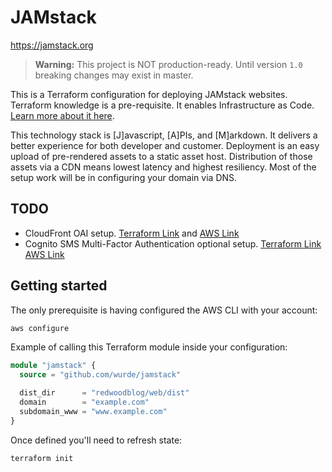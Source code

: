 # JAMstack

https://jamstack.org

> **Warning:** This project is NOT production-ready. Until version `1.0` breaking changes may exist in master.

This is a Terraform configuration for deploying JAMstack websites. Terraform knowledge is a pre-requisite. It enables Infrastructure as Code. [Learn more about it here](https://www.terraform.io).

This technology stack is [J]avascript, [A]PIs, and [M]arkdown. It delivers a better experience for both developer and customer.  Deployment is an easy upload of pre-rendered assets to a static asset host. Distribution of those assets via a CDN means lowest latency and highest resiliency. Most of the setup work will be in configuring your domain via DNS.

## TODO

- CloudFront OAI setup. [Terraform Link](https://www.terraform.io/docs/providers/aws/r/cloudfront_origin_access_identity.html) and [AWS Link](https://docs.aws.amazon.com/AmazonCloudFront/latest/DeveloperGuide/private-content-restricting-access-to-s3.html)
- Cognito SMS Multi-Factor Authentication optional setup. [Terraform Link](https://www.terraform.io/docs/providers/aws/r/cognito_user_pool.html) [AWS Link](https://docs.aws.amazon.com/cognito/latest/developerguide/user-pool-settings-mfa.html)

## Getting started

The only prerequisite is having configured the AWS CLI with your account:

```bash
aws configure
```

Example of calling this Terraform module inside your configuration:

```terraform
module "jamstack" {
  source = "github.com/wurde/jamstack"

  dist_dir      = "redwoodblog/web/dist"
  domain        = "example.com"
  subdomain_www = "www.example.com"
}
```

Once defined you'll need to refresh state:

```bash
terraform init
```
